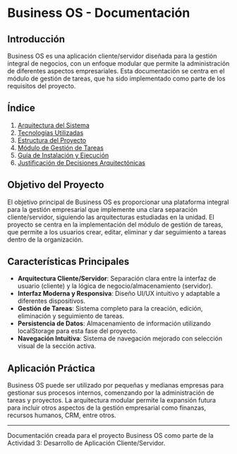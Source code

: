 # Business OS - Documentación

## Introducción

Business OS es una aplicación cliente/servidor diseñada para la gestión integral de negocios, con un enfoque modular que permite la administración de diferentes aspectos empresariales. Esta documentación se centra en el módulo de gestión de tareas, que ha sido implementado como parte de los requisitos del proyecto.

## Índice

1. [Arquitectura del Sistema](./architecture.md)
2. [Tecnologías Utilizadas](./technologies.md)
3. [Estructura del Proyecto](./project-structure.md)
4. [Módulo de Gestión de Tareas](./task-management.md)
5. [Guía de Instalación y Ejecución](./installation.md)
6. [Justificación de Decisiones Arquitectónicas](./architectural-decisions.md)

## Objetivo del Proyecto

El objetivo principal de Business OS es proporcionar una plataforma integral para la gestión empresarial que implemente una clara separación cliente/servidor, siguiendo las arquitecturas estudiadas en la unidad. El proyecto se centra en la implementación del módulo de gestión de tareas, que permite a los usuarios crear, editar, eliminar y dar seguimiento a tareas dentro de la organización.

## Características Principales

- **Arquitectura Cliente/Servidor**: Separación clara entre la interfaz de usuario (cliente) y la lógica de negocio/almacenamiento (servidor).
- **Interfaz Moderna y Responsiva**: Diseño UI/UX intuitivo y adaptable a diferentes dispositivos.
- **Gestión de Tareas**: Sistema completo para la creación, edición, eliminación y seguimiento de tareas.
- **Persistencia de Datos**: Almacenamiento de información utilizando localStorage para esta fase del proyecto.
- **Navegación Intuitiva**: Sistema de navegación mejorado con selección visual de la sección activa.

## Aplicación Práctica

Business OS puede ser utilizado por pequeñas y medianas empresas para gestionar sus procesos internos, comenzando por la administración de tareas y proyectos. La arquitectura modular permite la expansión futura para incluir otros aspectos de la gestión empresarial como finanzas, recursos humanos, CRM, entre otros.

---

Documentación creada para el proyecto Business OS como parte de la Actividad 3: Desarrollo de Aplicación Cliente/Servidor.
